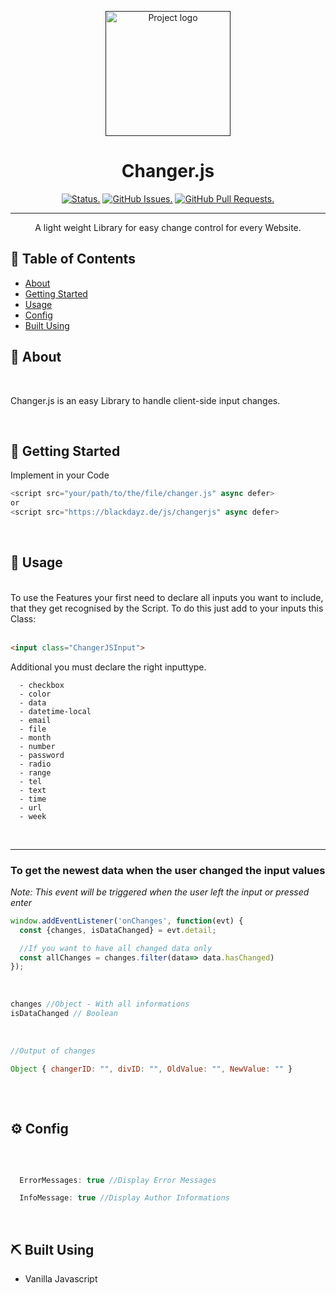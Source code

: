 <p align="center">
  <a href="" rel="noopener">
 <img width=auto height=200px src="https://www.blackdayz.de/src/img/logo/BlackDayzLogo.png" alt="Project logo"></a>
</p>

<h1 align="center">Changer.js</h1>

<div align="center">

[![Status.](https://img.shields.io/badge/status-active-success.svg)]()
[![GitHub Issues.](https://img.shields.io/github/issues/Mittelblut9/ChangerJS.svg)](https://github.com/Mittelblut9/ChangerJs/issues)
[![GitHub Pull Requests.](https://img.shields.io/github/issues-pr/Mittelblut9/ChangerJS.svg)](https://github.com/Mittelblut9/ChangerJs/pulls)

</div>

---

<p align="center">A light weight Library for easy change control for every Website.
    <br> 
</p>

## 📝 Table of Contents

- [About](#about)
- [Getting Started](#getting_started)
- [Usage](#usage)
- [Config](#config)
- [Built Using](#built_using)

## 🧐 About <a name = "about"></a>

<br>

Changer.js is an easy Library to handle client-side input changes.

<br>

## 🏁 Getting Started <a name = "getting_started"></a>

Implement in your Code

```js
<script src="your/path/to/the/file/changer.js" async defer>
or
<script src="https://blackdayz.de/js/changerjs" async defer>
```

<br>

## 🎈 Usage <a name="usage"></a>
<br>
To use the Features your first need to declare all inputs you want to include, that they get recognised by the Script. 
To do this just add to your inputs this Class:
<br><br>

```html
<input class="ChangerJSInput">
```
Additional you must declare the right inputtype.

```
  - checkbox
  - color
  - data
  - datetime-local
  - email
  - file
  - month
  - number
  - password
  - radio
  - range
  - tel
  - text
  - time
  - url
  - week
```
<br>

<hr>

<h3><strong>To get the newest data when the user changed the input values</strong></h3>
<i>Note: This event will be triggered when the user left the input or pressed enter</i>
<br>

```js
window.addEventListener('onChanges', function(evt) {
  const {changes, isDataChanged} = evt.detail;

  //If you want to have all changed data only
  const allChanges = changes.filter(data=> data.hasChanged)
});
```

<br>

```js
changes //Object - With all informations
isDataChanged // Boolean
```

<br>

```js
//Output of changes

Object { changerID: "", divID: "", OldValue: "", NewValue: "" }
​
```

<br>

## ⚙️ Config <a name="config"></a>
<br>

```js

  ErrorMessages: true //Display Error Messages

  InfoMessage: true //Display Author Informations

```

<br>

## ⛏️ Built Using <a name = "built_using"></a>

- Vanilla Javascript
